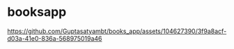 # booksapp




https://github.com/Guptasatyambt/books_app/assets/104627390/3f9a8acf-d03a-41e0-836a-568975019a46

